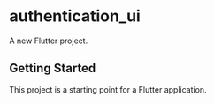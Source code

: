 # authentication_ui

A new Flutter project.

## Getting Started

This project is a starting point for a Flutter application.

